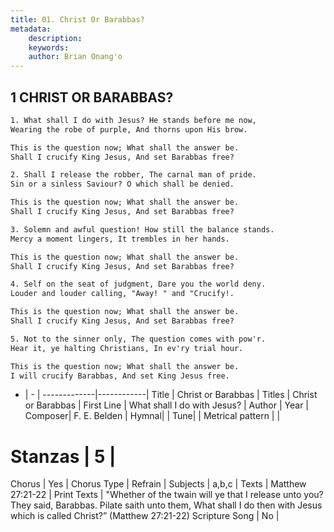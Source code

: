```yaml
---
title: 01. Christ Or Barabbas?
metadata:
    description: 
    keywords: 
    author: Brian Onang'o
---
```



## 1 CHRIST OR BARABBAS?

```txt
1. What shall I do with Jesus? He stands before me now,
Wearing the robe of purple, And thorns upon His brow.

This is the question now; What shall the answer be.
Shall I crucify King Jesus, And set Barabbas free?

2. Shall I release the robber, The carnal man of pride.
Sin or a sinless Saviour? O which shall be denied.

This is the question now; What shall the answer be.
Shall I crucify King Jesus, And set Barabbas free?

3. Solemn and awful question! How still the balance stands.
Mercy a moment lingers, It trembles in her hands.

This is the question now; What shall the answer be.
Shall I crucify King Jesus, And set Barabbas free?

4. Self on the seat of judgment, Dare you the world deny.
Louder and louder calling, "Away! " and "Crucify!.

This is the question now; What shall the answer be.
Shall I crucify King Jesus, And set Barabbas free?

5. Not to the sinner only, The question comes with pow'r.
Hear it, ye halting Christians, In ev'ry trial hour.

This is the question now; What shall the answer be.
I will crucify Barabbas, And set King Jesus free.
```

- |   -  |
-------------|------------|
Title | Christ or Barabbas |
Titles | Christ or Barabbas |
First Line | What shall I do with Jesus? |
Author |
Year |
Composer| F. E. Belden |
Hymnal|  |
Tune|  |
Metrical pattern | |
# Stanzas | 5 |
Chorus | Yes |
Chorus Type | Refrain |
Subjects | a,b,c |
Texts | Matthew 27:21-22 |
Print Texts | "Whether of the twain will ye that I release unto you? They said, Barabbas. Pilate saith unto them, What shall I do then with Jesus which is called Christ?” (Matthew 27:21-22)
Scripture Song | No |
